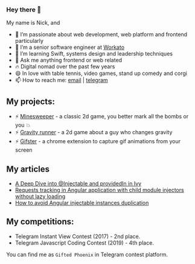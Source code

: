 ### Hey there 👋

My name is Nick, and

- 👯 I’m passionate about web development, web platform and frontend particularly
- 🔭 I’m a senior software engineer at [Workato](https://www.workato.com/) 
- 🌱 I’m learning Swift, systems design and leadership techniques
- 💬 Ask me anything frontend or web related
- 🔥 Digital nomad over the past few years
- 😄 In love with table tennis, video games, stand up comedy and corgi
- 📫 How to reach me: [email](balakirevnikita@yandex.ru) | [telegram](https://t.me/nickbullock)

## My projects:
- ⚡ [Minesweeper](https://github.com/nickbullock/minesweeper) - a classic 2d game, you better mark all the bombs or you 💥
- ⚡ [Gravity runner](https://github.com/nickbullock/gravity-runner) - a 2d game about a guy who changes gravity
- ⚡ [Gifster](https://github.com/nickbullock/gifster) - a chrome extension to capture gif animations from your screen

## My articles
- [A Deep Dive into @Injectable and providedIn in Ivy](https://indepth.dev/a-deep-dive-into-injectable-and-providedin-in-ivy)
- [Requests tracking in Angular application with child module injectors without lazy loading](https://medium.com/angular-in-depth/requests-tracking-in-angular-application-with-child-module-injectors-without-lazy-loading-7227bd01d97a)
- [How to avoid Angular injectable instances duplication](https://medium.com/angular-in-depth/how-to-avoid-angular-injectable-instances-duplication-213807c6d213)

## My competitions:
- Telegram Instant View Contest (2017) - 2nd place.
- Telegram Javascript Coding Contest (2019) - 4th place.

You can find me as `Gifted Phoenix` in Telegram contest platform.
